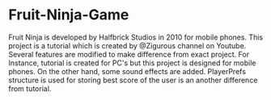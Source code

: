 # Fruit-Ninja-Game
Fruit Ninja is developed by Halfbrick Studios in 2010 for mobile phones. This project is a tutorial which is created by @Zigurous channel on Youtube. Several features are modified to make difference from exact project. For Instance, tutorial is created for PC's but this project is designed for mobile phones. On the other hand, some sound effects are added. PlayerPrefs structure is used for storing best score of the user is an another difference from tutorial.
